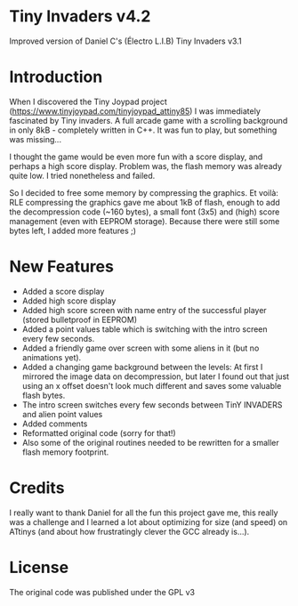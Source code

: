 # Tiny Invaders v4.2	

Improved version of Daniel C's (Électro L.I.B) Tiny Invaders v3.1


# Introduction 

When I discovered the Tiny Joypad project (https://www.tinyjoypad.com/tinyjoypad_attiny85) I was immediately fascinated by Tiny invaders.
A full arcade game with a scrolling background in only 8kB - completely written in C++.
It was fun to play, but something was missing...

I thought the game would be even more fun with a score display, and perhaps
a high score display. Problem was, the flash memory was already quite low.
I tried nonetheless and failed.

So I decided to free some memory by compressing the graphics. Et voilà:
RLE compressing the graphics gave me about 1kB of flash, enough to add the
decompression code (~160 bytes), a small font (3x5) and (high) score management
(even with EEPROM storage).
Because there were still some bytes left, I added more features ;)


# New Features 

* Added a score display
* Added high score display
* Added high score screen with name entry of the successful player
  (stored bulletproof in EEPROM)
* Added a point values table which is switching with the intro screen every few seconds.
* Added a friendly game over screen with some aliens in it (but no animations yet).
* Added a changing game background between the levels:
    At first I mirrored the image data on decompression, but later I found out that just using
    an x offset doesn't look much different and saves some valuable flash bytes.
* The intro screen switches every few seconds between TinY INVADERS and alien point values
* Added comments
* Reformatted original code (sorry for that!)
* Also some of the original routines needed to be rewritten for a smaller flash memory footprint.


# Credits

I really want to thank Daniel for all the fun this project gave me, this really was
a challenge and I learned a lot about optimizing for size (and speed) on ATtinys
(and about how frustratingly clever the GCC already is...).


# License 
The original code was published under the GPL v3
